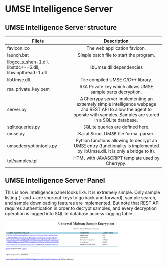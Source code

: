 # UMSE Intelligence Server

## UMSE Intelligence Server structure  

| File/s                 | Description                                                                                       |
| ---------------------- |:-------------------------------------------------------------------------------------------------:|
| favicon.ico            | The web application favicon.                                                                      |
| launch.bat             | Simple batch file to start the program.                                                           |
| libgcc_s_sheh-1.dll, libstdc++-6.dll, libwinpthread-1.dll       | libUmse.dll dependencies                                 |
| libUmse.dll            | The compiled UMSE C/C++ library.                                                                  |
| rsa_private_key.pem    | RSA Private key which allows UMSE sample parts decryption.                                        |
| server.py              | A Cherrypy server implementing an extremely simple intelligence webpage and REST API to allow the agent to operate with samples. Samples are stored in a SQLite database.|
| sqlitequeries.py       | SQLite queries are defined here.                                                                  |
| umse.py                | Kaitai Struct UMSE file format parser.                                                                    |  
| umsedecryptiontools.py | Python functions allowing to decrypt an UMSE entry (functionality is implemented by libUmse.dll. It is only a bridge to it).                                           |  
| tpl/samples.tpl        | HTML with JAVASCRIPT template used by Cherrypy.                                                   |  

## UMSE Intelligence Server Panel  

This is how intelligence panel looks like. It is extremely simple. Only sample listing (- and + are shortcut keys to go back and forward), sample search, and sample downloading features are implemented. But note that REST API requires authentication in order to decrypt samples, and every decryption operation is logged into SQLite database access logging table.  

![alt text](../Master%20Thesis/figures/UMSEPanel.png "UMSE Intelligence Server Panel")
